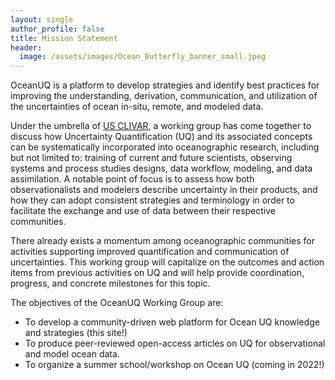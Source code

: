 ```yaml
---
layout: single
author_profile: false
title: Mission Statement
header:
  image: /assets/images/Ocean_Butterfly_banner_small.jpeg
---
```


OceanUQ is a platform to develop strategies and identify best practices for improving the understanding, derivation, communication, and utilization of the uncertainties of ocean in-situ, remote, and modeled data.

Under the umbrella of [US CLIVAR](https://usclivar.org), a working group has come together to discuss how Uncertainty Quantification (UQ) and its associated concepts can be systematically incorporated into oceanographic research, including but not limited to: training of current and future scientists, observing systems and process studies designs, data workflow, modeling, and data assimilation. A notable point of focus is to assess how both observationalists and modelers describe uncertainty in their products, and how they can adopt consistent strategies and terminology in order to facilitate the exchange and use of data between their respective communities.

There already exists a momentum among oceanographic communities for activities supporting improved quantification and communication of uncertainties. This working group will capitalize on the outcomes and action items from previous activities on UQ and will help provide coordination, progress, and concrete milestones for this topic. 

The objectives of the OceanUQ Working Group are:

- To develop a community-driven web platform for Ocean UQ knowledge and strategies (this site!)
- To produce peer-reviewed open-access articles on UQ for observational and model ocean data.
- To organize a summer school/workshop on Ocean UQ (coming in 2022!)

